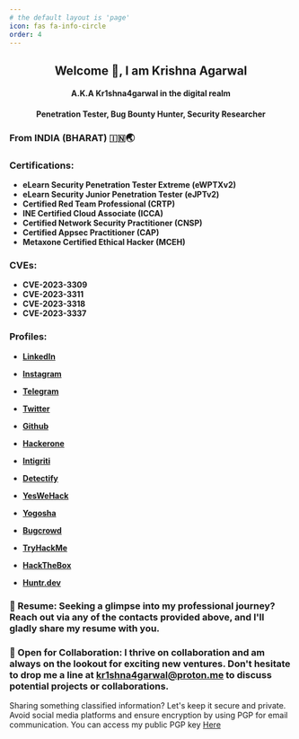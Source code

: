 ```yaml
---
# the default layout is 'page'
icon: fas fa-info-circle
order: 4
---
```

<base target="_blank"> 

## **<center> Welcome 👋, I am Krishna Agarwal </center>**
#### <center> A.K.A Kr1shna4garwal in the digital realm </center>
#### <center> Penetration Tester, Bug Bounty Hunter, Security Researcher </center>

### From **INDIA (BHARAT) 🇮🇳🌏**

### Certifications: 
- **eLearn Security Penetration Tester Extreme (eWPTXv2)**
- **eLearn Security Junior Penetration Tester (eJPTv2)**
- **Certified Red Team Professional (CRTP)**
- **INE Certified Cloud Associate (ICCA)**
- **Certified Network Security Practitioner (CNSP)**
- **Certified Appsec Practitioner (CAP)**
- **Metaxone Certified Ethical Hacker (MCEH)**

### CVEs: 
- **CVE-2023-3309**
- **CVE-2023-3311**
- **CVE-2023-3318**
- **CVE-2023-3337**

### Profiles:
- [**LinkedIn**](https://www.linkedin.com/in/kr1shna4garwal)
- [**Instagram**](https://www.instagram.com/kr1shna4garwal)
- [**Telegram**](https://telegram.me/kr1shna4garwal)
- [**Twitter**](https://twitter.com/Kr1shna4garwal)
- [**Github**](https://github.com/kr1shna4garwal)

- [**Hackerone**](https://hackerone.com/kr1shna4garwal)
- [**Intigriti**](https://app.intigriti.com/profile/kr1shna4garwal)
- [**Detectify**](https://cs.detectify.com/profile/kr1shna4garwal)
- [**YesWeHack**](https://yeswehack.com/hunters/kr1shna4garwal)
- [**Yogosha**](http://app.yogosha.com/r/kr1shna4garwal)
- [**Bugcrowd**](https://bugcrowd.com/kr1shna4garwal)
- [**TryHackMe**](https://tryhackme.com/p/Kr1shna4garwal)
- [**HackTheBox**](https://app.hackthebox.com/profile/685392)
- [**Huntr.dev**](https://huntr.dev/users/kr1shna4garwal)


### 📄 Resume: Seeking a glimpse into my professional journey? Reach out via any of the contacts provided above, and I'll gladly share my resume with you.

### 💼 Open for Collaboration: I thrive on collaboration and am always on the lookout for exciting new ventures. Don't hesitate to drop me a line at <a href="mailto:kr1shna4garwal@proton.me">kr1shna4garwal@proton.me</a> to discuss potential projects or collaborations.

Sharing something classified information? Let's keep it secure and private. Avoid social media platforms and ensure encryption by using PGP for email communication. You can access my public PGP key <a href="https://raw.githubusercontent.com/Kr1shna4garwal/kr1shna4garwal.github.io/main/_media/kr1shna4garwal.asc">Here</a>
